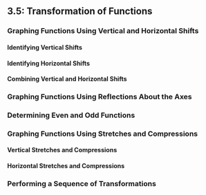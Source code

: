 ## 3.5: Transformation of Functions
### Graphing Functions Using Vertical and Horizontal Shifts
#### Identifying Vertical Shifts
#### Identifying Horizontal Shifts
#### Combining Vertical and Horizontal Shifts

### Graphing Functions Using Reflections About the Axes

### Determining Even and Odd Functions

### Graphing Functions Using Stretches and Compressions
#### Vertical Stretches and Compressions
#### Horizontal Stretches and Compressions

### Performing a Sequence of Transformations